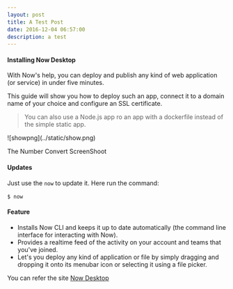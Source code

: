 ```yaml
---
layout: post
title: A Test Post
date: 2016-12-04 06:57:00
description: a test 
---
```



#### Installing Now Desktop

With Now's help, you can deploy and publish any kind of web application (or service) in under five minutes.  

This guide will show you how to deploy such an app, connect it to a domain name of your choice and configure an SSL certificate.  

> You can also use a Node.js app ro an app with a dockerfile instead of the simple static app.

<div class="image">
![showpng](../static/show.png)
<p class="img-title"> The Number Convert ScreenShoot </p> 
</div>

#### Updates

Just use the `now` to update it. Here run the command:

```
$ now
```

#### Feature

+ Installs Now CLI and keeps it up to date automatically (the command line interface for interacting with Now).
+ Provides a realtime feed of the activity on your account and teams that you've joined.
+ Let's you deploy any kind of application or file by simply dragging and dropping it onto its menubar icon or selecting it using a file picker.

You can refer the site [Now Desktop](https://zeit.co/download)



